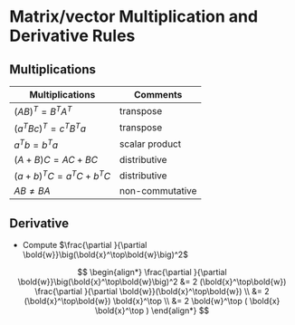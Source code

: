# Matrix/vector Multiplication and Derivative Rules

## Multiplications

|Multiplications|Comments|
|-|-|
|$(AB)^T = B^T A^T$|transpose|
|$(a^T B c)^T = c^T B^T a$|transpose|
|$a^T b = b^T a$|scalar product|
|$(A+B)C = AC + BC$|distributive|
|$(a+b)^T C = a^T C + b^T C$|distributive|
|$AB \ne BA$|non-commutative|

## Derivative

* Compute $\frac{\partial }{\partial \bold{w}}\big(\bold{x}^\top\bold{w}\big)^2$

$$
\begin{align*}
    \frac{\partial }{\partial \bold{w}}\big(\bold{x}^\top\bold{w}\big)^2
    &=
    2 (\bold{x}^\top\bold{w})
    \frac{\partial }{\partial \bold{w}}(\bold{x}^\top\bold{w})
    \\ &=
    2 (\bold{x}^\top\bold{w}) \bold{x}^\top
    \\ &=
    2 \bold{w}^\top ( \bold{x} \bold{x}^\top )
\end{align*}
$$